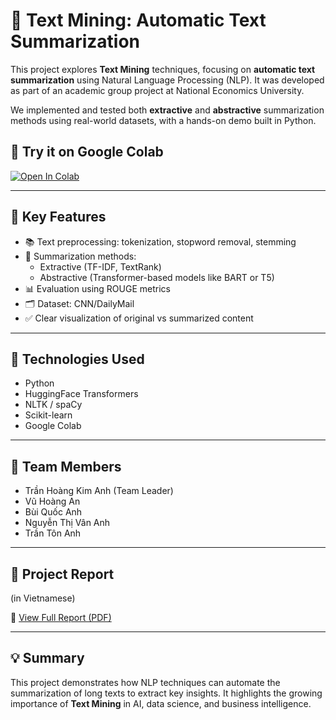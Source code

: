 # 📝 Text Mining: Automatic Text Summarization

This project explores **Text Mining** techniques, focusing on **automatic text summarization** using Natural Language Processing (NLP). It was developed as part of an academic group project at National Economics University.

We implemented and tested both **extractive** and **abstractive** summarization methods using real-world datasets, with a hands-on demo built in Python.

## 🔗 Try it on Google Colab
[![Open In Colab](https://colab.research.google.com/assets/colab-badge.svg)](https://colab.research.google.com/drive/18Mqy_PPNtQRxdYWM4IpCBq68OWflaBr5?usp=sharing)

---

## 📌 Key Features

- 📚 Text preprocessing: tokenization, stopword removal, stemming
- 🧠 Summarization methods:
  - Extractive (TF-IDF, TextRank)
  - Abstractive (Transformer-based models like BART or T5)
- 📊 Evaluation using ROUGE metrics
- 🗂 Dataset: CNN/DailyMail
- ✅ Clear visualization of original vs summarized content

---

## 🧪 Technologies Used

- Python
- HuggingFace Transformers
- NLTK / spaCy
- Scikit-learn
- Google Colab

---

## 👥 Team Members

- Trần Hoàng Kim Anh (Team Leader)  
- Vũ Hoàng An  
- Bùi Quốc Anh  
- Nguyễn Thị Vân Anh  
- Trần Tôn Anh  

---

## 📄 Project Report
(in Vietnamese)

📄 [View Full Report (PDF)](https://github.com/anhtranhoangkim/Text-Summarization/blob/main/docs/Text%20Mining%20-%20Tran%20Hoang%20Kim%20Anh.pdf)  

---

## 💡 Summary

This project demonstrates how NLP techniques can automate the summarization of long texts to extract key insights. It highlights the growing importance of **Text Mining** in AI, data science, and business intelligence.


